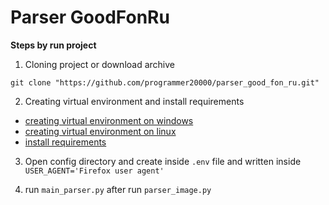 # Parser GoodFonRu

**Steps by run project**

1. Cloning project or download archive
````git
git clone "https://github.com/programmer20000/parser_good_fon_ru.git"
````


2.  Creating virtual environment and install requirements
 * [creating virtual environment on windows](https://www.geeksforgeeks.org/creating-python-virtual-environment-windows-linux/)
 * [creating virtual environment on linux](https://www.geeksforgeeks.org/creating-python-virtual-environment-windows-linux/)
 * [install requirements](https://www.geeksforgeeks.org/how-to-install-python-packages-with-requirements-txt/)

3. Open config directory  and create inside ``.env`` file and written inside `` USER_AGENT='Firefox user agent'``

4. run ``main_parser.py`` after run ``parser_image.py``

